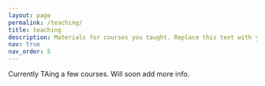 ```yaml
---
layout: page
permalink: /teaching/
title: teaching
description: Materials for courses you taught. Replace this text with your description.
nav: true
nav_order: 5
---
```


Currently TAing a few courses. Will soon add more info.
